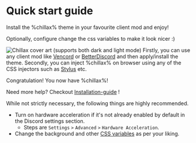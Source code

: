 # Quick start guide

<primary-label ref="stable"/>
<secondary-label ref="beta"/>

<tldr>
  <p>Install the %chillax% theme in your favourite client mod and enjoy!</p>
  <p>Optionally, configure change the css variables to make it look nicer :)</p>
  <img src="chillaxcover.png" alt="Chillax cover art (supports both dark and light mode)"/>
</tldr>

<procedure title="To use %chillax% there are mainly two ways:" id="procedure-id">
   <step>Firstly, you can use any client mod like <a href="https://vencord.dev">Vencord</a>
         or <a href="https://betterdiscord.app/">BetterDiscord</a> and then apply/install the theme.
  </step>
   <step>
      Secondly, you can inject %chillax% on browser
      using any of the CSS injectors
      such as <a href="https://github.com/openstyles/stylus">Stylus</a> etc.
  </step>
   <p>Congratulation! You now have %chillax%!</p>
   <p>
     Need more help? Checkout <a href="Installation-guide.md">Installation-guide</a> !
   </p>
</procedure>

While not strictly necessary, the following things are highly recommended.

* Turn on hardware acceleration if it's not already enabled by default in the Discord settings section.
    * Steps are `Settings` `>` `Advanced` `>` `Hardware Acceleration`.
* Change the background and other [CSS variables](https://github.com/warrayquipsome/Chillax/blob/main/chillax.theme.css)
  as per your liking.